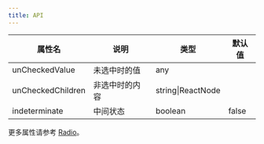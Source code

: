 ```yaml
---
title: API
---
```


| 属性名 | 说明           | 类型              | 默认值 |
| ----------------- | -------------- | ----------------- | ------ |
| unCheckedValue    | 未选中时的值   | any               |        |
| unCheckedChildren | 非选中时的内容 | string\|ReactNode |        |
| indeterminate     | 中间状态       | boolean           | false  |

更多属性请参考 [Radio](/zh/procmp/data-entry/radio/)。
